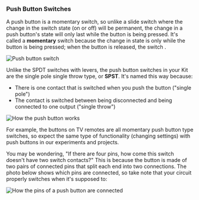 ### Push Button Switches

A push button is a momentary switch, so unlike a slide switch where the change in the switch state (on or off) will be permanent, the change in a push button's state will only last while the button is being pressed. It's called a **momentary** switch because the change in state is only while the button is being pressed; when the button is released, the switch .

<!-- TODO: fix dangling last sentence -->

![Push button switch](https://raw.githubusercontent.com/OnionIoT/Onion-Docs/master/Omega2/Kit-Guides/img/switches-push-button.jpg)

<!-- DONE: fix broken link -->

Unlike the SPDT switches with levers, the push button switches in your Kit are the single pole single throw type, or **SPST**. It's named this way because:

* There is one contact that is switched when you push the button ("single pole")
* The contact is switched between being disconnected and being connected to one output ("single throw")

<!-- // TODO: FUTURE animation of switch being pressed, enabling flow of current in circuit, then flow stopping after button is released
- we don't have time for this one, photo added instead
-->

![How the push button works](https://raw.githubusercontent.com/OnionIoT/Onion-Docs/master/Omega2/Kit-Guides/img/switches-push-button-on-off.png)

<!-- DONE: small artifact on the right side -->

For example, the buttons on TV remotes are all momentary push button type switches, so expect the same type of functionality (changing settings) with push buttons in our experiments and projects.

You may be wondering, "If there are four pins, how come this switch doesn't have two switch contacts?" This is because the button is made of two pairs of connected pins that split each end into two connections. The photo below shows which pins are connected, so take note that your circuit properly switches when it's supposed to:

<!-- // DONE: photo or graphic of connected pins on SPST push button -->
![How the pins of a push button are connected](https://raw.githubusercontent.com/OnionIoT/Onion-Docs/master/Omega2/Kit-Guides/img/switches-push-button-layout.jpg)

<!-- DONE: fix broken link -->
